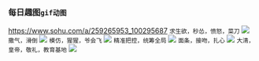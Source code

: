 ### 每日趣图`gif动图`
https://www.sohu.com/a/259265953_100295687
`求生欲，秒怂，愤怒，菜刀`
![](http://5b0988e595225.cdn.sohucs.com/images/20181013/3be2bfd8e71d4cd6ba5bdba5d65d5b6c.gif)
`撒气，滑倒`
![](http://5b0988e595225.cdn.sohucs.com/images/20181013/632163b9196342c19f54a05320e40933.gif)
`模仿，猩猩，爷会飞`
![](http://5b0988e595225.cdn.sohucs.com/images/20181013/c0358a5da48f4a04bf851f6642681862.gif)
`精准把控，统筹全局`
![](http://5b0988e595225.cdn.sohucs.com/images/20181013/6a98f510e74f4ecd827b9cdddbb45b1c.gif)
`面条，接吻，扎心`
![](http://5b0988e595225.cdn.sohucs.com/images/20181013/1be7a28fdd9846469a85a665839f5362.gif)
`大清，皇帝，敬礼，教育基地`
![](http://5b0988e595225.cdn.sohucs.com/images/20181013/e91c91b2131e468aa4166408afafd1ce.gif)
